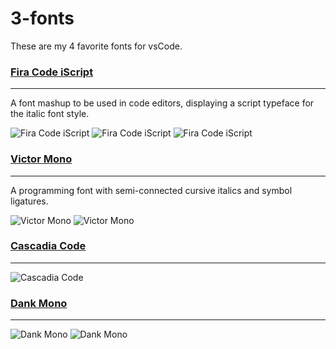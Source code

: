 # 3-fonts
These are my 4 favorite fonts for vsCode.


### [Fira Code iScript](https://github.com/kencrocken/FiraCodeiScript/blob/master/README.md)
***
A font mashup to be used in code editors, displaying a script typeface for the italic font style.

![Fira Code iScript](https://i.ibb.co/zXMhksQ/30752845-8c8484ce-9f8b-11e7-9df1-1d171b8d5e66.png)
![Fira Code iScript](https://i.ibb.co/wB6rgmr/30752894-b5ff4b4a-9f8b-11e7-9908-969829409d08.png)
![Fira Code iScript](https://i.ibb.co/6w9MbBr/30753423-41be3e06-9f8d-11e7-930d-9cfdb5b5ee60.png)

### [Victor Mono](https://github.com/rubjo/victor-mono/blob/master/README.md)
***
A programming font with semi-connected cursive italics and symbol ligatures.

![Victor Mono](https://i.ibb.co/X71zJ5S/code-sample.png)
![Victor Mono](https://i.ibb.co/7vqb3L9/specimens-cropped.png)

### [Cascadia Code](https://github.com/microsoft/cascadia-code/blob/main/README.md)
***
![Cascadia Code](https://i.ibb.co/VpYQkm8/cascadia-code-characters.png)

### [Dank Mono](https://gumroad.com/l/dank-mono)
***
![Dank Mono](https://i.ibb.co/fqBpLXz/Dank-Mono-Code.png)
![Dank Mono](https://i.ibb.co/3zL2FRb/Dank-Mono.png)
